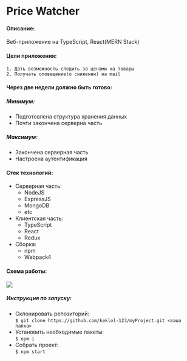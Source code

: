 # Price Watcher

#### Описание:
Веб-приложение на TypeScript, React(MERN Stack)

#### Цели приложения:
	1. Дать возможность следить за ценами на товары
	2. Получать оповещение(о снижении) на mail

#### Через две недели должно быть готово:
##### Минимум:
+ Подготовлена структура хранения данных
+ Почти закончена серверна часть

##### Максимум:
+ Закончена серверная часть
+ Настроена аутентификация

#### Стек технологий:
+ Серверная часть:
	+ NodeJS
	+ ExpressJS
	+ MongoDB
	+ etc
+ Клиентская часть:
	+ TypeScript
	+ React
	+ Redux
+ Сборка:
	+ npm
	+ Webpack4

#### Схема работы:
![](https://i.imgur.com/yKcTMSL.png)


##### Инструкция по запуску:
+ Склонировать репозиторий:<br/>
	`$ git clone https://github.com/keklol-123/myProject.git <ваша папка>`
+ Установить необходимые пакеты:<br/>
	`$ npm i`
+ Собрать проект:<br/>
	`$ npm start`





